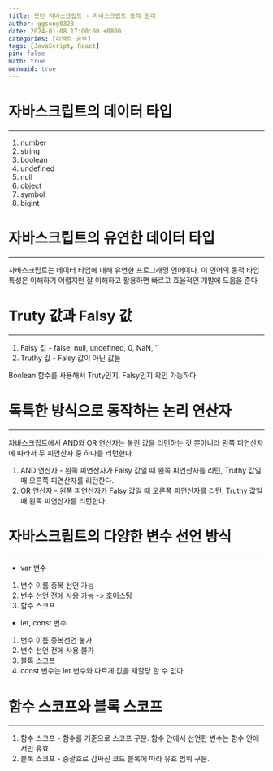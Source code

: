 ```yaml
---
title: 모던 자바스크립트 - 자바스크립트 동작 원리
author: ggsong0328
date: 2024-01-08 17:00:00 +0800
categories: [리엑트 공부]
tags: [JavaScript, React]
pin: false
math: true
mermaid: true
---
```


# 자바스크립트의 데이터 타입

---

1. number
2. string
3. boolean
4. undefined
5. null
6. object
7. symbol
8. bigint

# 자바스크립트의 유연한 데이터 타입

---

자바스크립트는 데이터 타입에 대해 유연한 프로그래밍 언어이다.
이 언어의 동적 타입 특성은 이해하기 어렵지만 잘 이해하고 활용하면 빠르고 효율적인 개발에 도움을 준다

# Truty 값과 Falsy 값

---

1. Falsy 값 - false, null, undefined, 0, NaN, ''
2. Truthy 값 - Falsy 값이 아닌 값들

Boolean 함수를 사용해서 Truty인지, Falsy인지 확인 가능하다

# 독특한 방식으로 동작하는 논리 연산자

---

자바스크립트에서 AND와 OR 연산자는 불린 값을 리턴하는 것 뿐아니라 왼쪽 피연산자에 따라서 두 피연산자 중 하나를 리턴한다.

1. AND 연산자 - 왼쪽 피연산자가 Falsy 값일 때 왼쪽 피연산자를 리턴, Truthy 값일 때 오른쪽 피연산자를 리턴한다.
2. OR 연산자 - 왼쪽 피연산자가 Falsy 값일 때 오른쪽 피연산자를 리턴, Truthy 값일 때 왼쪽 피연산자를 리턴한다.

# 자바스크립트의 다양한 변수 선언 방식

---

- var 변수

1. 변수 이름 중복 선언 가능
2. 변수 선언 전에 사용 가능 -> 호이스팅
3. 함수 스코프

- let, const 변수

1. 변수 이름 중복선언 불가
2. 변수 선언 전에 사용 불가
3. 블록 스코프
4. const 변수는 let 변수와 다르게 값을 재할당 할 수 없다.

# 함수 스코프와 블록 스코프

---

1. 함수 스코프 - 함수를 기준으로 스코프 구분. 함수 안에서 선언한 변수는 함수 안에서만 유효
2. 블록 스코프 - 중괄호로 감싸진 코드 블록에 따라 유효 범위 구분.
